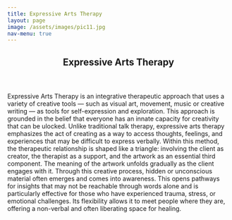 ```yaml
---
title: Expressive Arts Therapy
layout: page
image: /assets/images/pic11.jpg
nav-menu: true
---
```


<!-- Main -->
<div id="main" class="alt">

<!-- One -->
<section id="one">
	<div class="inner">
		<header class="major">
			<h1>Expressive Arts Therapy</h1>
		</header>

<!-- Content -->
<p>Expressive Arts Therapy is an integrative therapeutic approach that uses a variety of creative tools — such as visual art, movement, music or creative writing — as tools for self-expression and exploration. This approach is grounded in the belief that everyone has an innate capacity for creativity that can be ulocked. Unlike traditional talk therapy, expressive arts therapy emphasizes the act of creating as a way to access thoughts, feelings, and experiences that may be difficult to express verbally. Within this method, the therapeutic relationship is shaped like a triangle: involving the client as creator, the therapist as a support, and the artwork as an essential third component. The meaning of the artwork unfolds gradually as the client engages with it. Through this creative process, hidden or unconscious material often emerges and comes into awareness. This opens pathways for insights that may not be reachable through words alone and is particularly effective for those who have experienced trauma, stress, or emotional challenges. Its flexibility allows it to meet people where they are, offering a non-verbal and often liberating space for healing.</p>

